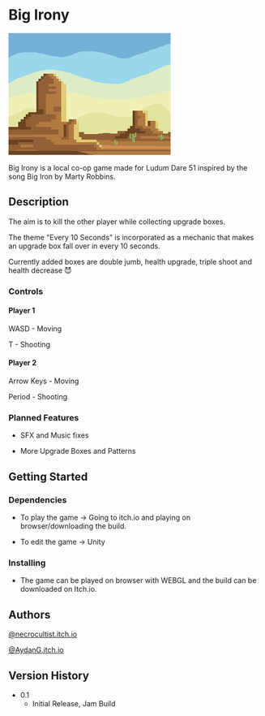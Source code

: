 # Big Irony

![inGame](Assets/Art/Background/background.png)

Big Irony is a local co-op game made for Ludum Dare 51 inspired by the song Big Iron by Marty Robbins.

## Description

The aim is to kill the other player while collecting upgrade boxes.

The theme "Every 10 Seconds" is incorporated as a mechanic that makes an upgrade box fall over in every 10 seconds.

Currently added boxes are double jumb, health upgrade, triple shoot and health decrease 😈

### Controls

#### Player 1

WASD - Moving

T - Shooting

#### Player 2

Arrow Keys - Moving

Period - Shooting

### Planned Features

- SFX and Music fixes

- More Upgrade Boxes and Patterns

## Getting Started

### Dependencies

- To play the game -> Going to itch.io and playing on browser/downloading the build.

- To edit the game -> Unity

### Installing

- The game can be played on browser with WEBGL and the build can be downloaded on Itch.io.

## Authors

[@necrocultist.itch.io](https://necrocultist.itch.io)

[@AydanG.itch.io](https://aydang.itch.io)

## Version History

- 0.1
  - Initial Release, Jam Build
